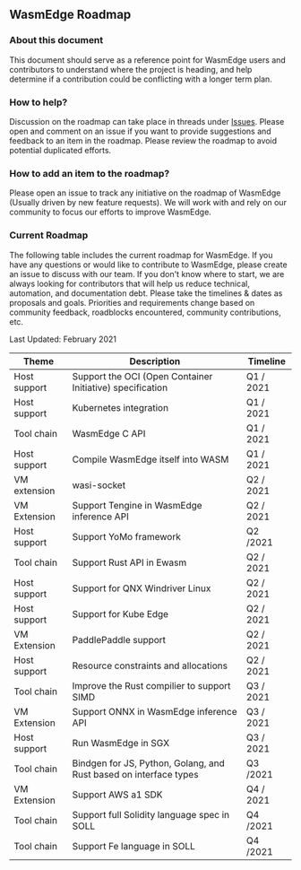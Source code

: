 ## WasmEdge Roadmap 


### About this document 

This document should serve as a reference point for WasmEdge users and contributors to understand where the project is heading, and help determine if a contribution could be conflicting with a longer term plan. 


### How to help? 

Discussion on the roadmap can take place in threads under [Issues](https://github.com/WasmEdge/WasmEdge/issues). Please open and comment on an issue if you want to provide suggestions and feedback to an item in the roadmap. Please review the roadmap to avoid potential duplicated efforts. 


### How to add an item to the roadmap? 

Please open an issue to track any initiative on the roadmap of WasmEdge (Usually driven by new feature requests). We will work with and rely on our community to focus our efforts to improve WasmEdge. 


### Current Roadmap 

The following table includes the current roadmap for WasmEdge. If you have any questions or would like to contribute to WasmEdge, please create an issue to discuss with our team. If you don't know where to start, we are always looking for contributors that will help us reduce technical, automation, and documentation debt. Please take the timelines & dates as proposals and goals. Priorities and requirements change based on community feedback, roadblocks encountered, community contributions, etc. 

Last Updated: February 2021 


|Theme	|Description	|Timeline	|
|---	|---	|---	|
|Host support	|Support the OCI (Open Container Initiative) specification	|Q1 / 2021	|
|Host support	|Kubernetes integration	|Q1 / 2021	|
|Tool chain	|WasmEdge C API	|Q1 / 2021	|
|Host support	|Compile WasmEdge itself into WASM	|Q1 / 2021	|
|VM extension	|wasi-socket	|Q2 / 2021	|
|VM Extension	|Support Tengine in WasmEdge inference API	|Q2 / 2021	|
|Host support	|Support YoMo framework	|Q2 /2021	|
|Tool chain	|Support Rust API in Ewasm	|Q2 / 2021	|
|Host support	|Support for QNX Windriver Linux	|Q2 / 2021	|
|Host support	|Support for Kube Edge	|Q2 / 2021	|
|VM Extension	|PaddlePaddle support	|Q2 / 2021	|
|Host support	|Resource constraints and allocations	|Q2 / 2021	|
|Tool chain	|Improve the Rust compilier to support SIMD	|Q3 / 2021	|
|VM Extension	|Support ONNX in WasmEdge inference API	|Q3 / 2021	|
|Host support	|Run WasmEdge in SGX	|Q3 / 2021	|
|Tool chain	|Bindgen for JS, Python, Golang, and Rust based on interface types	|Q3 /2021	|
|VM Extension	|Support AWS a1 SDK	|Q4 / 2021	|
|Tool chain	|Support full Solidity language spec in SOLL	|Q4 /2021	|
|Tool chain	|Support Fe language in SOLL	|Q4 /2021	|

